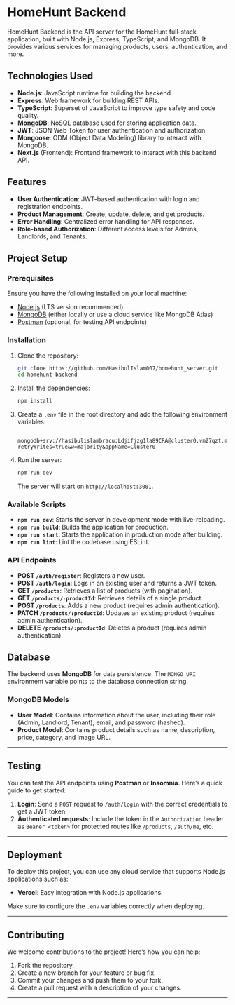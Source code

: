 # HomeHunt Backend

HomeHunt Backend is the API server for the HomeHunt full-stack application, built with Node.js, Express, TypeScript, and MongoDB. It provides various services for managing products, users, authentication, and more.

## Technologies Used
- **Node.js**: JavaScript runtime for building the backend.
- **Express**: Web framework for building REST APIs.
- **TypeScript**: Superset of JavaScript to improve type safety and code quality.
- **MongoDB**: NoSQL database used for storing application data.
- **JWT**: JSON Web Token for user authentication and authorization.
- **Mongoose**: ODM (Object Data Modeling) library to interact with MongoDB.
- **Next.js** (Frontend): Frontend framework to interact with this backend API.

## Features
- **User Authentication**: JWT-based authentication with login and registration endpoints.
- **Product Management**: Create, update, delete, and get products.
- **Error Handling**: Centralized error handling for API responses.
- **Role-based Authorization**: Different access levels for Admins, Landlords, and Tenants.

## Project Setup

### Prerequisites
Ensure you have the following installed on your local machine:
- [Node.js](https://nodejs.org/) (LTS version recommended)
- [MongoDB](https://www.mongodb.com/) (either locally or use a cloud service like MongoDB Atlas)
- [Postman](https://www.postman.com/) (optional, for testing API endpoints)

### Installation

1. Clone the repository:

    ```bash
    git clone https://github.com/HasibulIslam007/homehunt_server.git
    cd homehunt-backend
    ```

2. Install the dependencies:

    ```bash
    npm install
    ```

3. Create a `.env` file in the root directory and add the following environment variables:

    ```env
      mongodb+srv://hasibulislambracu:Ldjifjzg1la89CRA@cluster0.vm27qzt.mongodb.net/NextMart?retryWrites=true&w=majority&appName=Cluster0
    ```

4. Run the server:

    ```bash
    npm run dev
    ```

    The server will start on `http://localhost:3001`.

### Available Scripts

- **`npm run dev`**: Starts the server in development mode with live-reloading.
- **`npm run build`**: Builds the application for production.
- **`npm run start`**: Starts the application in production mode after building.
- **`npm run lint`**: Lint the codebase using ESLint.

### API Endpoints

- **POST `/auth/register`**: Registers a new user.
- **POST `/auth/login`**: Logs in an existing user and returns a JWT token.
- **GET `/products`**: Retrieves a list of products (with pagination).
- **GET `/products/:productId`**: Retrieves details of a single product.
- **POST `/products`**: Adds a new product (requires admin authentication).
- **PATCH `/products/:productId`**: Updates an existing product (requires admin authentication).
- **DELETE `/products/:productId`**: Deletes a product (requires admin authentication).

## Database

The backend uses **MongoDB** for data persistence. The `MONGO_URI` environment variable points to the database connection string.

### MongoDB Models

- **User Model**: Contains information about the user, including their role (Admin, Landlord, Tenant), email, and password (hashed).
- **Product Model**: Contains product details such as name, description, price, category, and image URL.

---

## Testing

You can test the API endpoints using **Postman** or **Insomnia**. Here’s a quick guide to get started:

1. **Login**: Send a `POST` request to `/auth/login` with the correct credentials to get a JWT token.
2. **Authenticated requests**: Include the token in the `Authorization` header as `Bearer <token>` for protected routes like `/products`, `/auth/me`, etc.

---

## Deployment

To deploy this project, you can use any cloud service that supports Node.js applications such as:

- **Vercel**: Easy integration with Node.js applications.


Make sure to configure the `.env` variables correctly when deploying.

---

## Contributing

We welcome contributions to the project! Here’s how you can help:

1. Fork the repository.
2. Create a new branch for your feature or bug fix.
3. Commit your changes and push them to your fork.
4. Create a pull request with a description of your changes.

---



